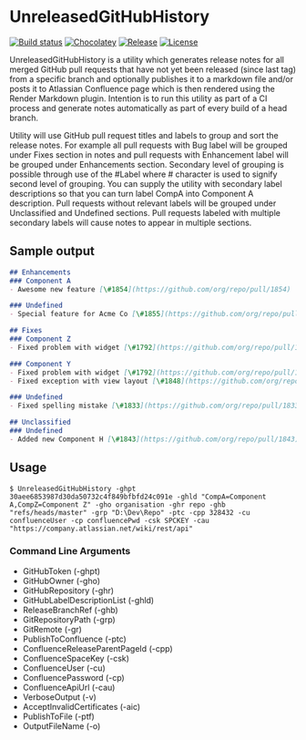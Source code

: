 # UnreleasedGitHubHistory

[![Build status](https://ci.appveyor.com/api/projects/status/github/jasminsehic/unreleasedgithubhistory?svg=true)](https://ci.appveyor.com/project/jasminsehic/unreleasedgithubhistory)
[![Chocolatey](https://img.shields.io/chocolatey/v/unreleasedgithubhistory.portable.svg)](https://chocolatey.org/packages/UnreleasedGitHubHistory.Portable)
[![Release](https://img.shields.io/github/release/jasminsehic/unreleasedgithubhistory.svg)]()
[![License](https://img.shields.io/github/license/jasminsehic/unreleasedgithubhistory.svg)]()

UnreleasedGitHubHistory is a utility which generates release notes for all merged GitHub pull requests that have not yet been released (since last tag) from a specific branch and optionally publishes it to a markdown file and/or posts it to Atlassian Confluence page which is then rendered using the Render Markdown plugin. Intention is to run this utility as part of a CI process and generate notes automatically as part of every build of a head branch.

Utility will use GitHub pull request titles and labels to group and sort the release notes. For example all pull requests with Bug label will be grouped under Fixes section in notes and pull requests with Enhancement label will be grouped under Enhancements section. Secondary level of grouping is possible through use of the #Label where # character is used to signify second level of grouping. You can supply the utility with secondary label descriptions so that you can turn label CompA into Component A description. Pull requests without relevant labels will be grouped under Unclassified and Undefined sections. Pull requests labeled with multiple secondary labels will cause notes to appear in multiple sections.

## Sample output

```markdown
## Enhancements
### Component A
- Awesome new feature [\#1854](https://github.com/org/repo/pull/1854)

### Undefined
- Special feature for Acme Co [\#1855](https://github.com/org/repo/pull/1855)

## Fixes
### Component Z
- Fixed problem with widget [\#1792](https://github.com/org/repo/pull/1792)

### Component Y
- Fixed problem with widget [\#1792](https://github.com/org/repo/pull/1792)
- Fixed exception with view layout [\#1848](https://github.com/org/repo/pull/1848)

### Undefined
- Fixed spelling mistake [\#1833](https://github.com/org/repo/pull/1833)

## Unclassified
### Undefined
- Added new Component H [\#1843](https://github.com/org/repo/pull/1843)
```
## Usage
```{r, engine='bash', count_lines}
$ UnreleasedGitHubHistory -ghpt 30aee6853987d30da50732c4f849bfbfd24c091e -ghld "CompA=Component A,CompZ=Component Z" -gho organisation -ghr repo -ghb "refs/heads/master" -grp "D:\Dev\Repo" -ptc -cpp 328432 -cu confluenceUser -cp confluencePwd -csk SPCKEY -cau "https://company.atlassian.net/wiki/rest/api"
```
### Command Line Arguments
- GitHubToken (-ghpt)
- GitHubOwner (-gho)
- GitHubRepository (-ghr)
- GitHubLabelDescriptionList (-ghld)
- ReleaseBranchRef (-ghb)
- GitRepositoryPath (-grp)
- GitRemote (-gr)
- PublishToConfluence (-ptc)
- ConfluenceReleaseParentPageId (-cpp)
- ConfluenceSpaceKey (-csk)
- ConfluenceUser (-cu)
- ConfluencePassword (-cp)
- ConfluenceApiUrl (-cau)
- VerboseOutput (-v)
- AcceptInvalidCertificates (-aic)
- PublishToFile (-ptf)
- OutputFileName (-o)